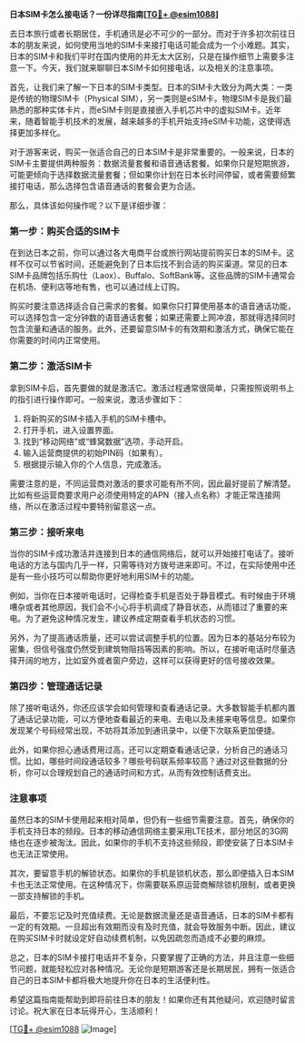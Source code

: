 **日本SIM卡怎么接电话？一份详尽指南[[TG💪+ @esim1088](https://t.me/s/esim1088)]**

去日本旅行或者长期居住，手机通讯是必不可少的一部分。而对于许多初次前往日本的朋友来说，如何使用当地的SIM卡来接打电话可能会成为一个小难题。其实，日本的SIM卡和我们平时在国内使用的并无太大区别，只是在操作细节上需要多注意一下。今天，我们就来聊聊日本SIM卡如何接电话，以及相关的注意事项。

首先，让我们来了解一下日本的SIM卡类型。日本的SIM卡大致分为两大类：一类是传统的物理SIM卡（Physical SIM），另一类则是eSIM卡。物理SIM卡是我们最熟悉的那种实体卡片，而eSIM卡则是直接嵌入手机芯片中的虚拟SIM卡。近年来，随着智能手机技术的发展，越来越多的手机开始支持eSIM卡功能，这使得选择更加多样化。

对于游客来说，购买一张适合自己的日本SIM卡是非常重要的。一般来说，日本的SIM卡主要提供两种服务：数据流量套餐和语音通话套餐。如果你只是短期旅游，可能更倾向于选择数据流量套餐；但如果你计划在日本长时间停留，或者需要频繁接打电话，那么选择包含语音通话的套餐会更为合适。

那么，具体该如何操作呢？以下是详细步骤：

### 第一步：购买合适的SIM卡

在到达日本之前，你可以通过各大电商平台或旅行网站提前购买日本的SIM卡。这样不仅可以节省时间，还能避免到了日本后找不到合适的购买渠道。常见的日本SIM卡品牌包括乐购仕（Laox）、Buffalo、SoftBank等。这些品牌的SIM卡通常会在机场、便利店等地有售，也可以通过线上订购。

购买时要注意选择适合自己需求的套餐。如果你只打算使用基本的语音通话功能，可以选择包含一定分钟数的语音通话套餐；如果还需要上网冲浪，那就得选择同时包含流量和通话的服务。此外，还要留意SIM卡的有效期和激活方式，确保它能在你需要的时间内正常使用。

### 第二步：激活SIM卡

拿到SIM卡后，首先要做的就是激活它。激活过程通常很简单，只需按照说明书上的指引进行操作即可。一般来说，激活步骤如下：

1. 将新购买的SIM卡插入手机的SIM卡槽中。
2. 打开手机，进入设置界面。
3. 找到“移动网络”或“蜂窝数据”选项，手动开启。
4. 输入运营商提供的初始PIN码（如果有）。
5. 根据提示输入你的个人信息，完成激活。

需要注意的是，不同运营商对激活的要求可能有所不同，因此最好提前了解清楚。比如有些运营商要求用户必须使用特定的APN（接入点名称）才能正常连接网络，所以在激活过程中要特别留意这一点。

### 第三步：接听来电

当你的SIM卡成功激活并连接到日本的通信网络后，就可以开始接打电话了。接听电话的方法与国内几乎一样，只需等待对方拨号进来即可。不过，在实际使用中还是有一些小技巧可以帮助你更好地利用SIM卡的功能。

例如，当你在日本接听电话时，记得检查手机是否处于静音模式。有时候由于环境嘈杂或者其他原因，我们会不小心将手机调成了静音状态，从而错过了重要的来电。为了避免这种情况发生，建议养成定期查看手机状态的习惯。

另外，为了提高通话质量，还可以尝试调整手机的位置。因为日本的基站分布较为密集，但信号强度仍然受到建筑物阻挡等因素的影响。所以，在接听电话时尽量选择开阔的地方，比如室外或者窗户旁边，这样可以获得更好的信号接收效果。

### 第四步：管理通话记录

除了接听电话外，你还应该学会如何管理和查看通话记录。大多数智能手机都内置了通话记录功能，可以方便地查看最近的来电、去电以及未接来电等信息。如果你发现某个号码经常出现，不妨将其添加到通讯录中，以便下次联系更加便捷。

此外，如果你担心通话费用过高，还可以定期查看通话记录，分析自己的通话习惯。比如，哪些时间段通话较多？哪些号码联系频率较高？通过对这些数据的分析，你可以合理规划自己的通话时间和方式，从而有效控制话费支出。

### 注意事项

虽然日本的SIM卡使用起来相对简单，但仍有一些细节需要注意。首先，确保你的手机支持日本的频段。日本的移动通信网络主要采用LTE技术，部分地区的3G网络也在逐步被淘汰。因此，如果你的手机不支持这些频段，即使安装了日本SIM卡也无法正常使用。

其次，要留意手机的解锁状态。如果你的手机是锁机状态，那么即便插入日本SIM卡也无法正常使用。在这种情况下，你需要联系原运营商解除锁机限制，或者更换一部支持解锁的手机。

最后，不要忘记及时充值续费。无论是数据流量还是语音通话，日本的SIM卡都有一定的有效期。一旦超出有效期而没有及时充值，就会导致服务中断。因此，建议在购买SIM卡时就设定好自动续费机制，以免因疏忽而造成不必要的麻烦。

总之，日本的SIM卡接打电话并不复杂，只要掌握了正确的方法，并且注意一些细节问题，就能轻松应对各种情况。无论你是短期游客还是长期居民，拥有一张适合自己的日本SIM卡都将极大地提升你在日本的生活便利性。

希望这篇指南能帮助到即将前往日本的朋友！如果你还有其他疑问，欢迎随时留言讨论。祝大家在日本玩得开心，生活顺利！

[[TG💪+ @esim1088](https://t.me/s/esim1088) ![Image](https://i.postimg.cc/4NQfJmqS/Snipaste-2025-05-13-00-14-12.png)]